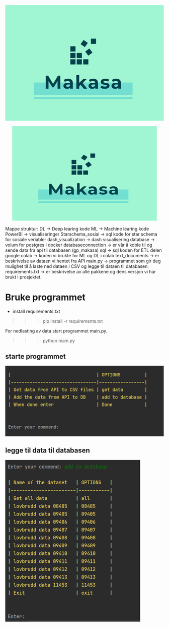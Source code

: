 ![](dash_visualization/assets/team_logo.PNG)


<p align="center">
  <img width="460" height="300" src="dash_visualization/assets/team_logo.PNG">
</p>

Mappe struktur:
DL -> Deep learing kode
ML -> Machine learing kode
PowerBI -> visualiseringer 
Starschema_sosial -> sql kode for star schema for sosiale veriabler 
dash_visualization -> dash visualisering
database -> volum for postgres i docker
databaseconnection -> er vår å koble til og sende data fra api til databasen (gp_makasa)
sql -> sql koden for ETL delen
google colab -> koden vi brukte for ML og DL i colab
text_documents -> er beskrivelse av dataen vi hentet fra API
main.py -> programmet som gir deg mulighet til å laste ned dataen i CSV og legge til dataen til databasen.
requirements.txt -> er beskrivelse av alle pakkene og dens versjon vi har brukt i prosjektet. 


# Bruke programmet

- install requirements.txt
>>> pip install -r requirements.txt

For nedlasting av data start programmet main.py. 
>>> python main.py

## starte programmet
![](dash_visualization/assets/run_main_program.PNG)

## legge til data til databasen
![](dash_visualization/assets/run_main_program1.PNG)


